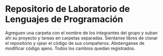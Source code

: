   # Repositorio de Laboratorio de Lenguajes de Programación

Agreguen una carpeta con el nombre de los integrantes del grupo y suban ahí su proyecto y tareas en carpetas separadas.
Sientanse libres de clonar el repositorio y ojear el código de sus compañeros.
Abstenganse de modificar código ajeno. Todos los cambios quedan registrados.
